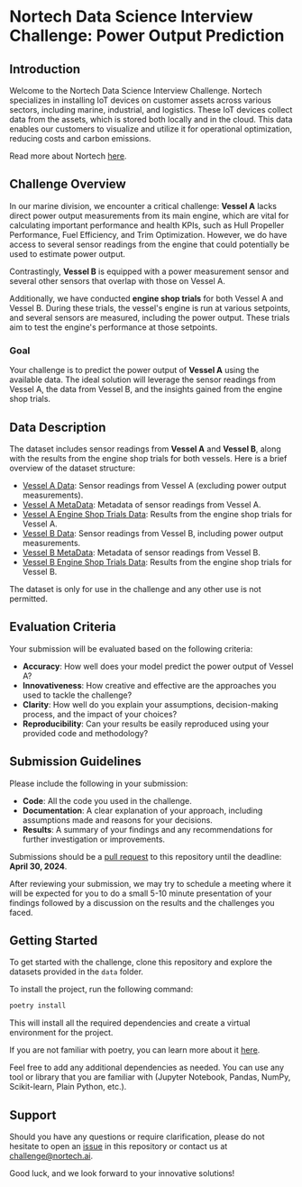 # Nortech Data Science Interview Challenge: Power Output Prediction

## Introduction
Welcome to the Nortech Data Science Interview Challenge. Nortech specializes in installing IoT devices on customer assets across various sectors, including marine, industrial, and logistics. These IoT devices collect data from the assets, which is stored both locally and in the cloud. This data enables our customers to visualize and utilize it for operational optimization, reducing costs and carbon emissions.

Read more about Nortech [here](https://nortech.ai/).

## Challenge Overview
In our marine division, we encounter a critical challenge: **Vessel A** lacks direct power output measurements from its main engine, which are vital for calculating important performance and health KPIs, such as Hull Propeller Performance, Fuel Efficiency, and Trim Optimization. However, we do have access to several sensor readings from the engine that could potentially be used to estimate power output.

Contrastingly, **Vessel B** is equipped with a power measurement sensor and several other sensors that overlap with those on Vessel A.

Additionally, we have conducted **engine shop trials** for both Vessel A and Vessel B. During these trials, the vessel's engine is run at various setpoints, and several sensors are measured, including the power output. These trials aim to test the engine's performance at those setpoints.

### Goal
Your challenge is to predict the power output of **Vessel A** using the available data. The ideal solution will leverage the sensor readings from Vessel A, the data from Vessel B, and the insights gained from the engine shop trials.

## Data Description
The dataset includes sensor readings from **Vessel A** and **Vessel B**, along with the results from the engine shop trials for both vessels. Here is a brief overview of the dataset structure:

- [Vessel A Data](nortech_datascience_interview/data/vessel_a_data.parquet): Sensor readings from Vessel A (excluding power output measurements).
- [Vessel A MetaData](nortech_datascience_interview/data/vessel_a_metadata.json): Metadata of sensor readings from Vessel A.
- [Vessel A Engine Shop Trials Data](nortech_datascience_interview/data/vessel_a_engine_shop_trials_data.csv): Results from the engine shop trials for Vessel A.
- [Vessel B Data](nortech_datascience_interview/data/vessel_b_data.parquet): Sensor readings from Vessel B, including power output measurements.
- [Vessel B MetaData](nortech_datascience_interview/data/vessel_b_metadata.json): Metadata of sensor readings from Vessel B.
- [Vessel B Engine Shop Trials Data](nortech_datascience_interview/data/vessel_b_engine_shop_trials_data.csv): Results from the engine shop trials for Vessel B.

The dataset is only for use in the challenge and any other use is not permitted.

## Evaluation Criteria
Your submission will be evaluated based on the following criteria:
- **Accuracy**: How well does your model predict the power output of Vessel A?
- **Innovativeness**: How creative and effective are the approaches you used to tackle the challenge?
- **Clarity**: How well do you explain your assumptions, decision-making process, and the impact of your choices?
- **Reproducibility**: Can your results be easily reproduced using your provided code and methodology?

## Submission Guidelines
Please include the following in your submission:
- **Code**: All the code you used in the challenge.
- **Documentation**: A clear explanation of your approach, including assumptions made and reasons for your decisions.
- **Results**: A summary of your findings and any recommendations for further investigation or improvements.

Submissions should be a [pull request](https://github.com/Nortech-ai/nortech-datascience-interview/pulls) to this repository until the deadline: **April 30, 2024**.

After reviewing your submission, we may try to schedule a meeting where it will be expected for you to do a small 5-10 minute presentation of your findings followed by a discussion on the results and the challenges you faced.

## Getting Started
To get started with the challenge, clone this repository and explore the datasets provided in the `data` folder.

To install the project, run the following command:

```bash
poetry install
```

This will install all the required dependencies and create a virtual environment for the project.

If you are not familiar with poetry, you can learn more about it [here](https://python-poetry.org/).

Feel free to add any additional dependencies as needed. You can use any tool or library that you are familiar with (Jupyter Notebook, Pandas, NumPy, Scikit-learn, Plain Python, etc.).

## Support
Should you have any questions or require clarification, please do not hesitate to open an [issue](https://github.com/Nortech-ai/nortech-datascience-interview/issues) in this repository or contact us at [challenge@nortech.ai](mailto:challenge@nortech.ai).

Good luck, and we look forward to your innovative solutions!
